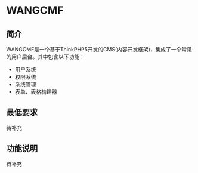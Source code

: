 # WANGCMF

## 简介
WANGCMF是一个基于ThinkPHP5开发的CMS(内容开发框架)，集成了一个常见的用户后台。其中包含以下功能：
* 用户系统
* 权限系统
* 系统管理
* 表单、表格构建器

## 最低要求
待补充

## 功能说明
待补充
